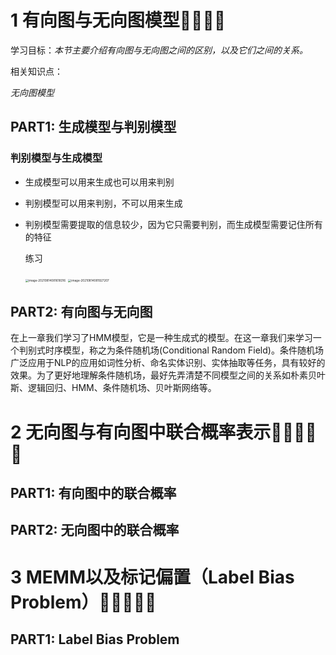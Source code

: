 #  	1 有向图与无向图模型🌟🌟🌟🌟

学习目标：*本节主要介绍有向图与无向图之间的区别，以及它们之间的关系。*

相关知识点：

*无向图模型*

## PART1: 生成模型与判别模型

### 判别模型与生成模型

- 生成模型可以用来生成也可以用来判别

- 判别模型可以用来判别，不可以用来生成

- 判别模型需要提取的信息较少，因为它只需要判别，而生成模型需要记住所有的特征

  练习

  <img src="/Users/yunwanxu/Library/Application Support/typora-user-images/image-20210814081618316.png" alt="image-20210814081618316" style="zoom:33%;" />

  <img src="/Users/yunwanxu/Library/Application Support/typora-user-images/image-20210814081927207.png" alt="image-20210814081927207" style="zoom:33%;" />

  

## PART2: 有向图与无向图

在上一章我们学习了HMM模型，它是一种生成式的模型。在这一章我们来学习一个判别式时序模型，称之为条件随机场(Conditional Random Field)。条件随机场广泛应用于NLP的应用如词性分析、命名实体识别、实体抽取等任务，具有较好的效果。为了更好地理解条件随机场，最好先弄清楚不同模型之间的关系如朴素贝叶斯、逻辑回归、HMM、条件随机场、贝叶斯网络等。

# 2 无向图与有向图中联合概率表示🌟🌟🌟🌟🌟

## PART1: 有向图中的联合概率

## PART2: 无向图中的联合概率

# 3 MEMM以及标记偏置（Label Bias Problem）🌟🌟🌟🌟🌟

## PART1: Label Bias Problem